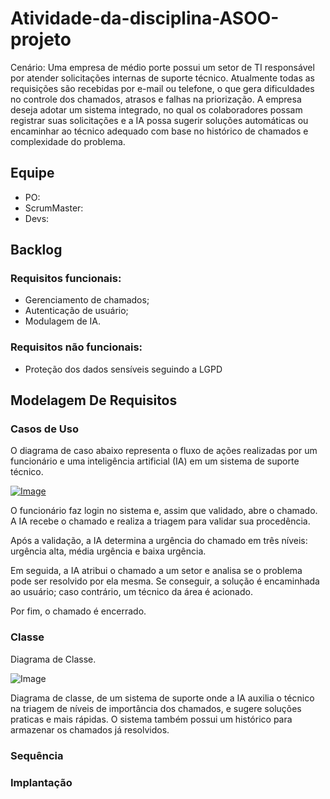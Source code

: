 # Atividade-da-disciplina-ASOO-projeto
Cenário: Uma empresa de médio porte possui um setor de TI responsável por atender solicitações internas de suporte técnico. Atualmente todas as requisições são recebidas por e-mail ou telefone, o que gera dificuldades no controle dos chamados, atrasos e falhas na priorização. A empresa deseja adotar um sistema integrado, no qual os colaboradores possam registrar suas solicitações e a IA possa sugerir soluções automáticas ou encaminhar ao técnico adequado com base no histórico de chamados e complexidade do problema.


## Equipe

* PO:
* ScrumMaster:
* Devs:


## Backlog

### Requisitos funcionais:
* Gerenciamento de chamados;
* Autenticação de usuário;
* Modulagem de IA.

### Requisitos não funcionais:
* Proteção dos dados sensíveis seguindo a LGPD

## Modelagem De Requisitos

### Casos de Uso

O diagrama de caso abaixo representa o fluxo de ações realizadas por um funcionário e uma inteligência artificial (IA) em um sistema de suporte técnico.

[![Image](https://github.com/user-attachments/assets/c5de1ded-f814-4892-8a5e-85e6c33f53a1)](https://github.com/IgorIdalgo/Atividade-da-disciplina-ASOO-projeto/issues/2#issue-2947327498)


O funcionário faz login no sistema e, assim que validado, abre o chamado. A IA recebe o chamado e realiza a triagem para validar sua procedência.

Após a validação, a IA determina a urgência do chamado em três níveis: urgência alta, média urgência e baixa urgência.

Em seguida, a IA atribui o chamado a um setor e analisa se o problema pode ser resolvido por ela mesma. Se conseguir, a solução é encaminhada ao usuário; caso contrário, um técnico da área é acionado.

Por fim, o chamado é encerrado.

### Classe
Diagrama de Classe.

![Image](https://github.com/user-attachments/assets/9800321e-7027-4b52-8c19-f4d7e421e55b)

Diagrama de classe, de um sistema de suporte onde a IA auxilia o técnico na triagem de níveis de importância dos chamados, e sugere soluções praticas e mais rápidas. O sistema também possui um histórico para armazenar os chamados já resolvidos.
### Sequência

### Implantação
